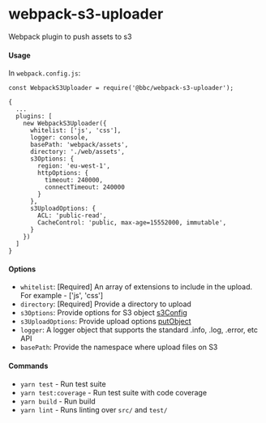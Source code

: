 # webpack-s3-uploader
Webpack plugin to push assets to s3

#### Usage
In `webpack.config.js`:
```
const WebpackS3Uploader = require('@bbc/webpack-s3-uploader');

{
  ...
  plugins: [
    new WebpackS3Uploader({
      whitelist: ['js', 'css'],
      logger: console,
      basePath: 'webpack/assets',
      directory: './web/assets',
      s3Options: {
        region: 'eu-west-1',
        httpOptions: {
          timeout: 240000,
          connectTimeout: 240000
        }
      },
      s3UploadOptions: {
        ACL: 'public-read',
        CacheControl: 'public, max-age=15552000, immutable',
      }
    })
  ]
}
```

#### Options
- `whitelist`: [Required] An array of extensions to include in the upload. For example - ['js', 'css']
- `directory`: [Required] Provide a directory to upload
- `s3Options`: Provide options for S3 object [s3Config](http://docs.aws.amazon.com/AWSJavaScriptSDK/latest/AWS/Config.html#constructor-property)
- `s3UploadOptions`: Provide upload options [putObject](http://docs.aws.amazon.com/AWSJavaScriptSDK/latest/AWS/S3.html#putObject-property )
- `logger`: A logger object that supports the standard .info, .log, .error, etc API
- `basePath`: Provide the namespace where upload files on S3


#### Commands
- `yarn test` - Run test suite
- `yarn test:coverage` - Run test suite with code coverage
- `yarn build` - Run build
- `yarn lint` - Runs linting over `src/` and `test/`
